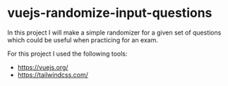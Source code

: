 # vuejs-randomize-input-questions

In this project I will make a simple randomizer
for a given set of questions which could be 
useful when practicing for an exam.

For this project I used the following tools:
- https://vuejs.org/
- https://tailwindcss.com/